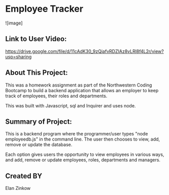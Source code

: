 # Employee Tracker

![image]

## Link to User Video:

https://drive.google.com/file/d/11cAdK30_9zQiafvRDZIAz8vLRl8f4L2r/view?usp=sharing

## About This Project:

This was a homework assignment as part of the Northwestern Coding Bootcamp to build a backend application that allows an employer to keep track of employees, their roles and departments.

This was built with Javascript, sql and Inquirer and uses node.

## Summary of Project:

This is a backend program where the programmer/user types "node employeedb.js" in the command line. The user then chooses to view, add, remove or update the database.

Each option gives users the opportunity to view employees in various ways, and add, remove or update employees, roles, departments and managers. 
## Created BY

Elan Zinkow

